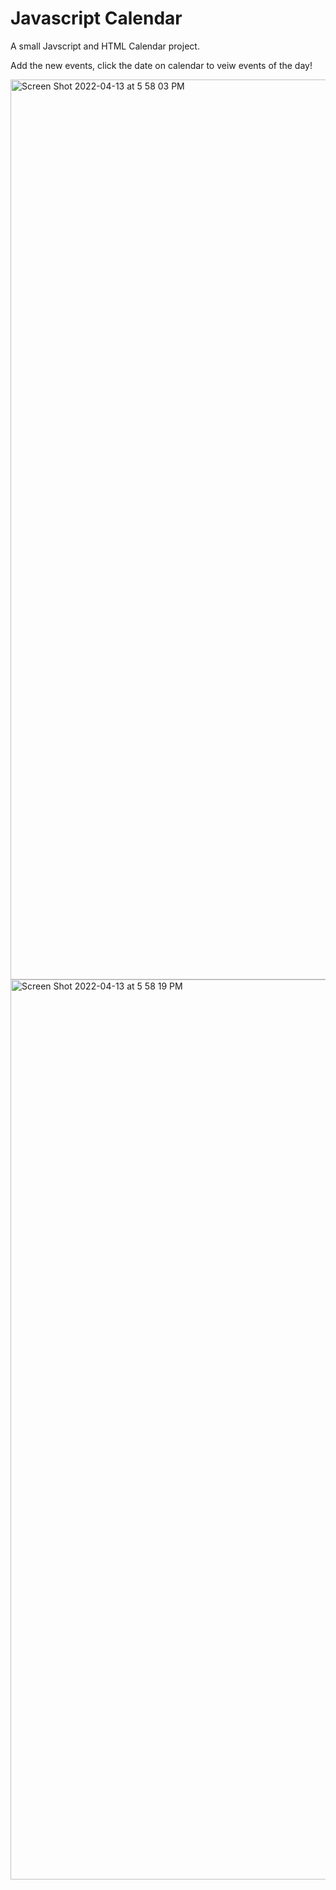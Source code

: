 # Javascript Calendar
A small Javscript and HTML Calendar project.

Add the new events, click the date on calendar to veiw events of the day!

<img width="1440" alt="Screen Shot 2022-04-13 at 5 58 03 PM" src="https://user-images.githubusercontent.com/34405372/163277231-cbee7c0b-96ce-457d-9968-465c97cf6a8f.png">
<img width="1440" alt="Screen Shot 2022-04-13 at 5 58 19 PM" src="https://user-images.githubusercontent.com/34405372/163277234-5cd4aa47-1502-470f-8d59-f31d84ab932b.png">

